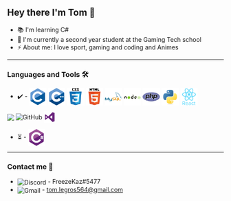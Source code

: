 ## Hey there I'm Tom 👋

- 📚 I'm learning C#
- 💼 I'm currently a second year student at the Gaming Tech school
- ⚡ About me: I love sport, gaming and coding and Animes

---


### Languages and Tools 🛠️

- ✔️ - <img align="center" src="https://raw.githubusercontent.com/devicons/devicon/master/icons/c/c-original.svg" alt="c" width="40" height="40"/></img>
<img align="center" src="https://raw.githubusercontent.com/devicons/devicon/master/icons/cplusplus/cplusplus-original.svg" alt="cplusplus" width="40" height="40"/></img>
<img align="center" src="https://raw.githubusercontent.com/devicons/devicon/master/icons/css3/css3-original-wordmark.svg" alt="css3" width="40" height="40"/></img>
<img align="center" src="https://raw.githubusercontent.com/devicons/devicon/master/icons/html5/html5-original-wordmark.svg" alt="html5" width="40" height="40"/></img>
<img align="center" src="https://raw.githubusercontent.com/devicons/devicon/master/icons/mysql/mysql-original-wordmark.svg" alt="mysql" width="40" height="40"/></img>
<img align="center" src="https://raw.githubusercontent.com/devicons/devicon/master/icons/nodejs/nodejs-original-wordmark.svg" alt="nodejs" width="40" height="40"/></img>
<img align="center" src="https://raw.githubusercontent.com/devicons/devicon/master/icons/php/php-original.svg" alt="php" width="40" height="40"/></img>
<img align="center" src="https://raw.githubusercontent.com/devicons/devicon/master/icons/python/python-original.svg" alt="python" width="40" height="40"/></img>
<img align="center" src="https://raw.githubusercontent.com/devicons/devicon/master/icons/react/react-original-wordmark.svg" alt="react" width="40" height="40"/></img>
<img align="center"  width="26px" src="https://raw.githubusercontent.com/gilbarbara/logos/e0babf54f7ac9127942111bf177f549b709a60be/logos/git-icon.svg" /> 
<img align="center" alt="GitHub" title="Github" width="40" height="40" src="https://raw.githubusercontent.com/gilbarbara/logos/e0babf54f7ac9127942111bf177f549b709a60be/logos/github-icon.svg" /></img>
<img align="center" alt="Visual Studio Code" title="VS Code" width="26px" src="https://raw.githubusercontent.com/gilbarbara/logos/e0babf54f7ac9127942111bf177f549b709a60be/logos/visual-studio.svg" /></img>

- ⏳ - <img align="center" src="https://raw.githubusercontent.com/devicons/devicon/master/icons/csharp/csharp-original.svg" alt="csharp" width="40" height="40"/></img>

---

### Contact me 💬

- <img align="center" alt="Discord" title="Discord" width="26px" src="https://raw.githubusercontent.com/gilbarbara/logos/e0babf54f7ac9127942111bf177f549b709a60be/logos/discord.svg" /> - FreezeKaz#5477
- <img align="center" alt="Gmail" title="Email" width="26px" src="https://raw.githubusercontent.com/gilbarbara/logos/e0babf54f7ac9127942111bf177f549b709a60be/logos/google-gmail.svg" /> - tom.legros564@gmail.com


